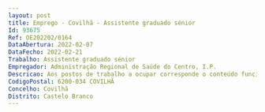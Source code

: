 ```yaml
--- 
layout: post
title: Emprego - Covilhã - Assistente graduado sénior
Id: 93675
Ref: OE202202/0164
DataAbertura: 2022-02-07
DataFecho: 2022-02-21
Trabalho: Assistente graduado sénior
Empregador: Administração Regional de Saúde do Centro, I.P.
Descricao: Aos postos de trabalho a ocupar corresponde o conteúdo funcional estabelecido nos artigos 7.º B e 13.º do Decreto Lei n.º 177 2009, de 4 de agosto, alterado pelo Decreto Lei n.º 266  D 2012, de 31 de dezembro.
CodigoPostal: 6200-034 COVILHÃ
Concelho: Covilhã
Distrito: Castelo Branco
--- 
```

